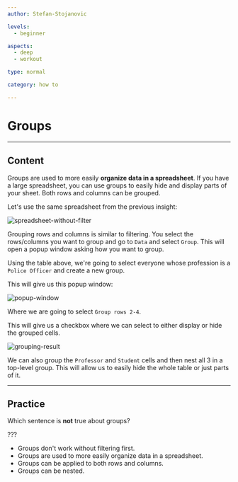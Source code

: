```yaml
---
author: Stefan-Stojanovic

levels:
  - beginner

aspects:
  - deep
  - workout

type: normal

category: how to

---
```


# Groups

---
## Content

Groups are used to more easily **organize data in a spreadsheet**. If you have a large spreadsheet, you can use groups to easily hide and display parts of your sheet. Both rows and columns can be grouped.

Let's use the same spreadsheet from the previous insight:

![spreadsheet-without-filter](https://img.enkipro.com/9788ed1678de0deb46f131c15ac4a19d.png)

Grouping rows and columns is similar to filtering. You select the rows/columns you want to group and go to `Data` and select `Group`. This will open a popup window asking how you want to group.

Using the table above, we're going to select everyone whose profession is a `Police Officer` and create a new group.

This will give us this popup window:

![popup-window](https://img.enkipro.com/3a1269c9a8397eb831fa55906158b17a.png)

Where we are going to select `Group rows 2-4`.

This will give us a checkbox where we can select to either display or hide the grouped cells.

![grouping-result](https://img.enkipro.com/9b311aa5d068afaf8150eb72b050421b.gif)

We can also group the `Professor` and `Student` cells and then nest all 3 in a top-level group. This will allow us to easily hide the whole table or just parts of it.

---
## Practice

Which sentence is **not** true about groups?

???

* Groups don't work without filtering first.
* Groups are used to more easily organize data in a spreadsheet.
* Groups can be applied to both rows and columns.
* Groups can be nested.
